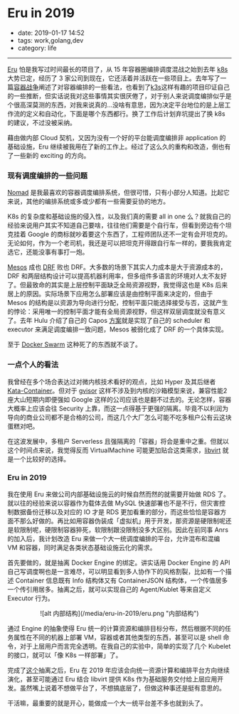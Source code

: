 # Eru in 2019

- date: 2019-01-17 14:52
- tags: work,golang,dev
- category: life

-------------------

[Eru](https://github.com/projecteru2/core) 怕是我写过时间最长的项目了，从 15 年容器圈编排调度混战之始到去年 [k8s](https://kubernetes.io/) 大势已定，经历了 3 家公司到现在，它还活着并活跃在一些项目上。去年写了一篇[容器战争](https://cmgs.me/life/container-war)阐述了对容器编排的一些看法，也看到了[k3s](https://github.com/ibuildthecloud/k3s)这样有趣的项目印证自己的一些推断，但实话说我对这些事情其实很厌倦了，对于别人来说调度编排似乎是个很高深莫测的东西，对我来说真的…没啥有意思，因为决定平台地位的是上层工作流的定义和自动化，下面是哪个东西都行。换了工作后计划弃坑提出了换 k8s 的建议，不过没被采纳。

藉由做内部 Cloud 契机，又因为没有一个好的平台能调度编排非 application 的基础设施，Eru 继续被我用在了新的工作上。经过了这么久的重构和改造，倒也有了一些新的 exciting 的方向。

### 现有调度编排的一些问题

[Nomad](https://www.nomadproject.io/) 是我最喜欢的容器调度编排系统，但很可惜，只有小部分人知道。比起它来说，其他的编排系统或多或少都有一些需要妥协的地方。

K8s 的复杂度和基础设施的侵入性，以及我们真的需要 all in one 么？就我自己的经验来说用户其实不知道自己要啥，往往他们需要是个自行车，但看到旁边有个坦克挂着 Google 的商标就吵着要这个东西了，工程师团队还不一定有会开坦克的。无论如何，作为一个老司机，我还是可以把坦克开得跟自行车一样的，要我我肯定选它，还能没事有事打一炮。

[Mesos](http://mesos.apache.org/) 成也 [DRF](https://people.eecs.berkeley.edu/~alig/papers/drf.pdf) 败也 DRF。大多数的场景下其实人力成本是大于资源成本的，DRF 和两层结构设计可以提高机器利用率，但多组件多语言的环境对人太不友好了。但最致命的其实是上层控制平面缺乏全局资源视野，我觉得这也是 K8s 后来居上的原因。实际场景下应用怎么部署应该是由控制平面来决定的，但由于 Mesos 的结构是以资源为导向进行分配，控制平面只能选择接受与否，这就产生的悖论：采用唯一的控制平面才能有全局资源视野，但这样双层调度就没有意义了。去年 Hulu 介绍了自己的 Capos [方案](https://cloud.tencent.com/developer/article/1165953)就是实现了自己的 scheduler 和 executor 来满足调度编排一致问题，Mesos 被弱化成了 DRF 的一个具体实现。

至于 [Docker Swarm](https://docs.docker.com/engine/swarm/) 这种死了的东西就不谈了。

### 一点个人的看法

我曾经在多个场合表达过对微内核技术看好的观点，比如 Hyper 及其后继者 [Kata-Container](https://katacontainers.io/)。但对于 [gvisor](https://github.com/google/gvisor) 这样不涉及到内核的沙箱模型来说，兼容性能2座大山短期内即便强如 Google 这样的公司应该也是翻不过去的。无论怎样，容器大概率上应该会往 Security 上靠，而这一点得基于更强的隔离。毕竟不以利润为导向的商业公司都不是合格的公司，而这几个大厂怎么可能不吃多租户公有云这块蛋糕对吧。

在这波发展中，多租户 Serverless 且强隔离的「容器」将会是重中之重。但就以这个时间点来说，我觉得反而 VirtualMachine 可能更加贴合这类需求，[libvirt](https://libvirt.org/) 就是一个比较好的选择。

### Eru in 2019

我在使用 Eru 来做公司内部基础设施云的时候自然而然的就需要开始做 RDS 了。就以往的经验来说以容器作为载体去做 MySQL 快速部署也不是不行，但灾害控制数据备份迁移以及对应的 IO 才是 RDS 更加看重的部分，而这些恰恰是容器方面不那么好做的。再比如用容器伪装成「虚拟机」用于开发，那资源是硬限制呢还是软限制呢，硬限制容器猝死，软限制跟没限制没多大区别。因此在前同事 Anrs 的加入后，我计划改造 Eru 来做一个大一统调度编排的平台，允许混布和混编 VM 和容器，同时满足各类状态基础设施云化的需求。

首先要做的，就是抽离 Docker Engine 的绑定。讲实话用 Docker Engine 的 API 自己写调度啊也是一言难尽，可以明显看到多人协作下的风格割裂，比如有一个描述 Container 信息既有 Info 结构体又有 ContainerJSON 结构体，一个传值居多一个传引用居多。抽离之后，就可以实现自己的 Agent/Kublet 等来自定义 Executor 行为。

<center>![alt 内部结构](/media/eru-in-2019/eru.png "内部结构")</center>

通过 Engine 的抽象使得 Eru 统一的计算资源和编排目标分布，然后根据不同的任务属性在不同的机器上部署 VM，容器或者其他类型的东西，甚至可以是 shell 命令，对于上层用户而言完全透明。在我自己的实验中，简单的实现了几个 Kubelet 的接口，就可以「像 K8s 一样部署」了。

完成了[这个](https://github.com/projecteru2/core/pull/69)抽离之后，Eru 在 2019 年应该会向统一资源计算和编排平台方向继续演化，甚至可能通过 Eru 结合 libvirt 提供 K8s 作为基础服务交付给上层应用开发。虽然嘴上说着不想做平台了，不想搞底层了，但做这种事还是挺有意思的。

干活嘛，最重要的就是开心，能做成一个大一统平台差不多也就到头了。